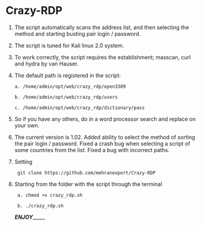 # Crazy-RDP

1. The script automatically scans the address list, and then selecting the method and starting busting pair login / password.

2. The script is tuned for Kali linux 2.0 system.

3. To work correctly, the script requires the establishment; masscan, curl and hydra by van Hauser.

4. The default path is registered in the script:

       a. /home/admin/opt/web/crazy_rdp/open3389

       b. /home/admin/opt/web/crazy_rdp/users

       c. /home/admin/opt/web/crazy_rdp/dictionary/pass

5. So if you have any others, do in a word processor search and replace on your own.

6. The current version is 1.02. Added ability to select the method of sorting the pair login / password. Fixed a crash bug when selecting a script of some countries from the list. Fixed a bug with incorrect paths.

9. Setting

        git clone https://github.com/mehranexpert/Crazy-RDP 

8. Starting from the folder with the script through the terminal  

        a. chmod +x crazy_rdp.sh

        b. ./crazy_rdp.sh
        
        
        
     _____ENJOY__________
